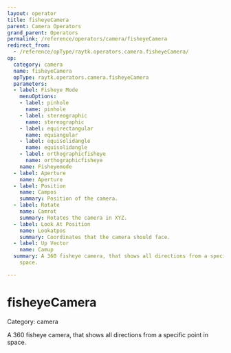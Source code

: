 ```yaml
---
layout: operator
title: fisheyeCamera
parent: Camera Operators
grand_parent: Operators
permalink: /reference/operators/camera/fisheyeCamera
redirect_from:
  - /reference/opType/raytk.operators.camera.fisheyeCamera/
op:
  category: camera
  name: fisheyeCamera
  opType: raytk.operators.camera.fisheyeCamera
  parameters:
  - label: Fisheye Mode
    menuOptions:
    - label: pinhole
      name: pinhole
    - label: stereographic
      name: stereographic
    - label: equirectangular
      name: equiangular
    - label: equisolidangle
      name: equisolidangle
    - label: orthographicfisheye
      name: orthographicfisheye
    name: Fisheyemode
  - label: Aperture
    name: Aperture
  - label: Position
    name: Campos
    summary: Position of the camera.
  - label: Rotate
    name: Camrot
    summary: Rotates the camera in XYZ.
  - label: Look At Position
    name: Lookatpos
    summary: Coordinates that the camera should face.
  - label: Up Vector
    name: Camup
  summary: A 360 fisheye camera, that shows all directions from a specific point in
    space.

---
```


# fisheyeCamera

Category: camera



A 360 fisheye camera, that shows all directions from a specific point in space.